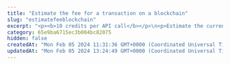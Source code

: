 ```yaml
---
title: "Estimate the fee for a transaction on a blockchain"
slug: "estimatefeeblockchain"
excerpt: "<p><b>10 credits per API call</b></p>\n<p>Estimate the current fee for different types of transactions.</p>\n<p>This API is supported for the following blockchains:</p>\n<ul>\n<li>Bitcoin</li>\n<li>BNB Smart Chain</li>\n<li>Celo</li>\n<li>Dogecoin</li>\n<li>Ethereum</li>\n<li>Harmony</li>\n<li>Klaytn</li>\n<li>Litecoin</li>\n<li>Polygon</li>\n<li>XinFin</li>\n</ul>"
category: 65e9ba6715ec3b004bc82075
hidden: false
createdAt: "Mon Feb 05 2024 11:31:36 GMT+0000 (Coordinated Universal Time)"
updatedAt: "Mon Feb 05 2024 13:24:49 GMT+0000 (Coordinated Universal Time)"
---
```

